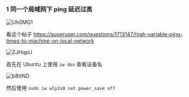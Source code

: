 ### 1 同一个局域网下 ping 延迟过高
![Uh0MG1](https://picture-suyifan.oss-cn-shenzhen.aliyuncs.com/uPic/Uh0MG1.png)

看这个帖子 https://superuser.com/questions/1713147/high-variable-ping-times-to-machine-on-local-network

![ZJHqpU](https://picture-suyifan.oss-cn-shenzhen.aliyuncs.com/uPic/ZJHqpU.png)


首先在 Ubuntu 上使用 `iw dev` 查看设备名

![b8ttND](https://picture-suyifan.oss-cn-shenzhen.aliyuncs.com/uPic/b8ttND.png)

然后使用 `sudo iw wlp2s0 set power_save off`